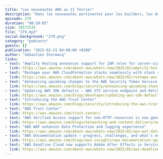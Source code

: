 ```yaml
---
title: "Les nouveautés AWS au 21 février"
description: "Dans les nouveautés pertinentes pour les builders, les développeurs et développeuses que vous êtes, j'ai accroché pour vous des changements sur Amplify Hosting et les SSR, sur CloudFormation, la disponibilité de Verified Access pour les applications non-HTTP, une mise-à-jour de la doc, de Web Application Firewall qui vous aide à rédiger vos logs avant de les stocker. Enfin je vous parle d'un service AWS dont vous n'avez jamais entendu parlé, c'est à la fin de cet épisode."
episode: 279
duration: "00:20:05"
size: 38572535
file: "279.mp3"
social-background: "279.png"
category: "podcasts"
guests: []
publication: "2025-02-21 04:00:00 +0100"
author: "Sébastien Stormacq"
links:
- text: "Amplify Hosting announces support for IAM roles for server-side rendered (SSR) applications"
  link: https://aws.amazon.com/about-aws/whats-new/2025/02/amplify-hosting-iam-roles-ssr-applications/
- text: "Reshape your AWS CloudFormation stacks seamlessly with stack refactoring"
  link: https://aws.amazon.com/about-aws/whats-new/2025/02/reshape-aws-cloudformation-stack-refactoring/
- text: "Announcing upcoming changes to the AWS Security Token Service global endpoint"
  link: https://aws.amazon.com/blogs/security/announcing-upcoming-changes-to-the-aws-security-token-service-global-endpoint/
- text: "Updating AWS SDK defaults – AWS STS service endpoint and Retry Strategy"
  link: https://aws.amazon.com/blogs/developer/updating-aws-sdk-defaults-aws-sts-service-endpoint-and-retry-strategy/
- text: "Introducing the AWS Trust Center"
  link: https://aws.amazon.com/blogs/security/introducing-the-aws-trust-center/
- text: "AWS Trust Center"
  link: https://aws.amazon.com/trust-center/
- text: "AWS Verified Access support for non-HTTP resources is now generally available"
  link: https://aws.amazon.com/blogs/networking-and-content-delivery/aws-verified-access-support-for-non-http-resources-is-now-generally-available/
- text: "AWS WAF enhances Data Protection and logging experience"
  link: https://aws.amazon.com/about-aws/whats-new/2025/02/aws-waf-data-protection-logging-experience/
- text: "AWS Documentation update — progress, challenges, and what’s next for 2025"
  link: https://aws.amazon.com/blogs/aws-insights/aws-documentation-update-progress-challenges-and-whats-next-for-2025/
- text: "AWS Deadline Cloud now supports Adobe After Effects in Service-Managed Fleets"
  link: https://aws.amazon.com/about-aws/whats-new/2025/02/aws-deadline-cloud-adobe-after-effects-service-managed-fleets/
---
```

